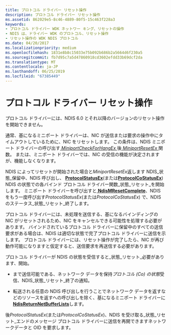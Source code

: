 ```yaml
---
title: プロトコル ドライバー リセット操作
description: プロトコル ドライバー リセット操作
ms.assetid: 862029e5-8c46-4889-80f5-15c463f228a3
keywords:
- プロトコル ドライバー WDK ネットワー キング、リセットの操作
- NDIS は、ドライバー WDK のプロトコル、リセット操作
- リセット操作の WDK NDIS プロトコル
ms.date: 04/20/2017
ms.localizationpriority: medium
ms.openlocfilehash: 1831e8b8c15033e75b092b686b2a5664d6f230a5
ms.sourcegitcommit: fb7d95c7a5d47860918cd3602efdd33b69dcf2da
ms.translationtype: MT
ms.contentlocale: ja-JP
ms.lasthandoff: 06/25/2019
ms.locfileid: "67385449"
---
```

# <a name="protocol-driver-reset-operations"></a>プロトコル ドライバー リセット操作





プロトコル ドライバーには、NDIS 6.0 とそれ以降のバージョンのリセット操作を開始できません。

通常、基になるミニポート ドライバーは、NIC が送信または要求の操作中にタイムアウトしているために、NIC をリセットします。 この条件は、NDIS ミニポート ドライバーの呼び出す[ *MiniportCheckForHangEx* ](https://docs.microsoft.com/windows-hardware/drivers/ddi/content/ndis/nc-ndis-miniport_check_for_hang)後[ *MiniportResetEx* ](https://docs.microsoft.com/windows-hardware/drivers/ddi/content/ndis/nc-ndis-miniport_reset)関数。 または、ミニポート ドライバーでは、NIC の受信の機能が決定されますが、機能しなくなります。

NDIS によってリセットが開始された場合と*MiniportResetEx*返します NDIS\_状態\_保留中、NDIS 呼び出し、 [ **ProtocolStatusEx**](https://docs.microsoft.com/windows-hardware/drivers/ddi/content/ndis/nc-ndis-protocol_status_ex)(または[**ProtocolCoStatusEx**](https://docs.microsoft.com/windows-hardware/drivers/ddi/content/ndis/nc-ndis-protocol_co_status_ex)) NDIS の状態での各バインド プロトコル ドライバー関数\_状態\_リセット\_を開始します。 ミニポート ドライバーを呼び出すと[ **NdisMResetComplete**](https://docs.microsoft.com/windows-hardware/drivers/ddi/content/ndis/nf-ndis-ndismresetcomplete)、NDIS をもう一度呼び出す*ProtocolStatusEx*(または*ProtocolCoStatusEx*) で、NDIS のステータス\_状態\_リセット\_終了します。

プロトコル ドライバーには、未処理を送信する、基になるバインディングの NIC がリセットされるため、NIC をキャンセルできる可能性を処理する必要があります。 バインドされているプロトコル ドライバーに保留中のすべての送信要求がある場合は、NDIS は適切な状態で完了プロトコル ドライバーに送信を示します。 プロトコル ドライバーには、リセット操作が完了したら、NIC が再び動作可能になりますと仮定すると、送信要求を再送信する必要があります。

プロトコル ドライバーが NDIS の状態を受信すると\_状態\_リセット\_必要があります、開始。

-   まで送信可能である、ネットワーク データを保持*プロトコル (Co) の状態*受信、NDIS\_状態\_リセット\_終了の通知。

-   転送される任意の NDIS 呼び出しを行うことでネットワーク データを返すなどのリソースを返すへの呼び出しを除く、基になるミニポート ドライバーに[ **NdisReturnNetBufferLists**](https://docs.microsoft.com/windows-hardware/drivers/ddi/content/ndis/nf-ndis-ndisreturnnetbufferlists)します。

後*ProtocolStatusEx*(または*ProtocolCoStatusEx*)、NDIS を受け取る\_状態\_リセット\_エンドのメッセージ プロトコル ドライバーに送信を再開できますネットワークデータと OID を要求します。

 

 





